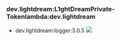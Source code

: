 ### dev.lightdream:L1ghtDreamPrivate-Tokenlambda:dev.lightdream 
- dev.lightdream:logger:3.0.5 ![](https://img.shields.io/badge/Up%20To%20Date-3.0.5-green.svg)
